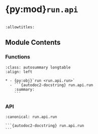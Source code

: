 # {py:mod}`run.api`

```{py:module} run.api
```

```{autodoc2-docstring} run.api
:allowtitles:
```

## Module Contents

### Functions

````{list-table}
:class: autosummary longtable
:align: left

* - {py:obj}`run <run.api.run>`
  - ```{autodoc2-docstring} run.api.run
    :summary:
    ```
````

### API

````{py:function} run(fn_or_script: Union[fiddle.Buildable, nemo_run.config.Script], executor: Optional[nemo_run.core.execution.base.Executor] = None, plugins: Optional[Union[nemo_run.run.plugin.ExperimentPlugin, List[nemo_run.run.plugin.ExperimentPlugin]]] = None, name: str = '', dryrun: bool = False, direct: bool = False, detach: bool = False, tail_logs: bool = True, log_level: str = 'INFO')
:canonical: run.api.run

```{autodoc2-docstring} run.api.run
```
````
